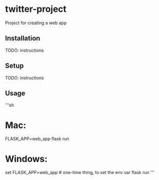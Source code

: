 # twitter-project
Project for creating a web app


## Installation

TODO: instructions

## Setup

TODO: instructions

## Usage

'''sh
# Mac:
FLASK_APP=web_app flask run

# Windows:
set FLASK_APP=web_app # one-time thing, to set the env var
flask run
'''